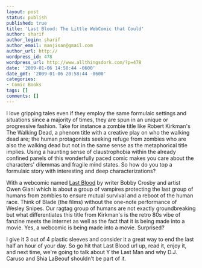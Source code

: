 ```yaml
---
layout: post
status: publish
published: true
title: 'Last Blood: The Little WebComic that Could'
author: sharif
author_login: sharif
author_email: manjisan@gmail.com
author_url: http://
wordpress_id: 478
wordpress_url: http://www.allthingsdork.com/?p=478
date: '2009-01-06 14:58:44 -0600'
date_gmt: '2009-01-06 20:58:44 -0600'
categories:
- Comic Books
tags: []
comments: []
---
```

<p>I love gripping tales even if they employ the same formulaic settings and situations since a majority of times, they are spun in an unique or progressive fashion. Take for instance a zombie title like Robert Kirkman's The Walking Dead, a phenom title with a creative play on who the walking dead are; the human protagonists seeking refuge from zombies who are also the walking dead but not in the same sense as the metaphorical title implies. Using a haunting sense of claustrophobia within the already confined panels of this wonderfully paced comic makes you care about the characters' dilemmas and fragile mind states. So how do you top a formulaic story with interesting and deep characterizations?</p>
<p>With a webcomic named <a href="http://www.lastblood.net/"> Last Blood</a> by writer Bobby Crosby and artist Owen Giani which is about a group of vampires protecting the last group of humans from zombies to ensure mutual survival and a reboot of the human race. Think of Blade (the films) without the one-note performance of Wesley Snipes. Our ragtag group of humans are not exactly groundbreaking but what differentiates this title from Kirkman's is the retro 80s vibe of fanzine meets the internet as well as the fact that it is being made into a movie. Yes, a webcomic is being made into a movie. Surprised?</p>
<p>I give it 3 out of 4 plastic sleeves and consider it a great way to end the last half an hour of your day. So go hit that Last Blood url up, read it, enjoy it, and next time, we're going to talk about Y the Last Man and why D.J. Caruso and Shia LaBeouf shouldn't be part of it.</p>
